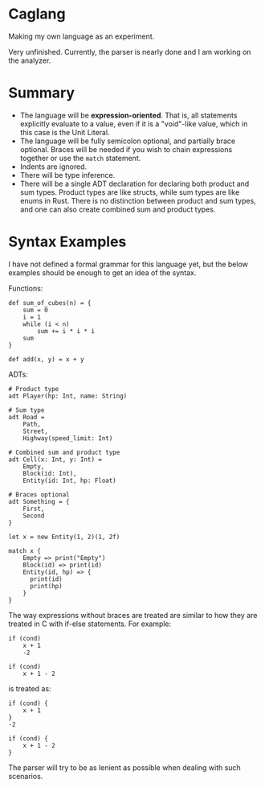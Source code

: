 # Caglang
Making my own language as an experiment.

Very unfinished. Currently, the parser is nearly done and I am working on the analyzer.

# Summary
- The language will be **expression-oriented**. That is, all statements explicitly evaluate to a value, even if it is a "void"-like value, which in this case is the Unit Literal.
- The language will be fully semicolon optional, and partially brace optional. Braces will be needed if you wish to chain expressions together or use the `match` statement.
- Indents are ignored.
- There will be type inference.
- There will be a single ADT declaration for declaring both product and sum types. Product types are like structs, while sum types are like enums in Rust. There is no distinction between product and sum types, and one can also create combined sum and product types.

# Syntax Examples
I have not defined a formal grammar for this language yet, but the below examples should be enough to get an idea of the syntax.

Functions:
```
def sum_of_cubes(n) = {
    sum = 0
    i = 1
    while (i < n)
        sum += i * i * i
    sum
}

def add(x, y) = x + y
```
ADTs:
```
# Product type
adt Player(hp: Int, name: String)

# Sum type
adt Road =
    Path,
    Street,
    Highway(speed_limit: Int)

# Combined sum and product type
adt Cell(x: Int, y: Int) =
    Empty,
    Block(id: Int),
    Entity(id: Int, hp: Float)

# Braces optional
adt Something = {
    First,
    Second
}

let x = new Entity(1, 2)(1, 2f)

match x {
    Empty => print("Empty")
    Block(id) => print(id)
    Entity(id, hp) => {
      print(id)
      print(hp)
    }
}
```
The way expressions without braces are treated are similar to how they are treated in C with if-else statements. For example:
```
if (cond)
    x + 1
    -2
    
if (cond)
    x + 1 - 2
```
is treated as:
```
if (cond) {
    x + 1
}
-2

if (cond) {
    x + 1 - 2
}
```
The parser will try to be as lenient as possible when dealing with such scenarios.
